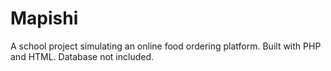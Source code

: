 # Mapishi
 A school project simulating an online food ordering platform. Built with PHP and HTML.
Database not included.
